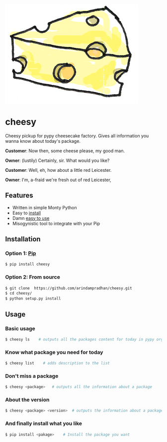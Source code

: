 ![](./cheese.gif)

# **cheesy**

Cheesy pickup for pypy cheesecake factory. Gives all information you wanna know about today's package. 

**Customer**: Now then, some cheese please, my good man.

**Owner**: (lustily) Certainly, sir. What would you like?

**Customer**: Well, eh, how about a little red Leicester.

**Owner**: I'm, a-fraid we're fresh out of red Leicester, <sir class=""></sir>

## Features

- Written in simple Monty Python
- Easy to [install](https://github.com/arindampradhan/cheesy#installation)
- Damn [easy to use](https://github.com/arindampradhan/cheesy#usage)
- Misogynistic tool to integrate with your Pip

## Installation

### Option 1: [Pip](https://pypi.python.org/pypi/cheesy)

```bash
$ pip install cheesy
```

### Option 2: From source

```bash
$ git clone  https://github.com/arindampradhan/cheesy.git
$ cd cheesy/
$ python setup.py install
```

## Usage

### Basic usage

```bash
$ cheesy ls    # outputs all the packages content for today in pypy org
```

### Know what package you need for today

```bash
$ cheesy list    # adds description to the list
```

### Don't miss a package

```bash
$ cheesy <package>   # outputs all the information about a package
```

### About the version

```bash
$ cheesy <package> <version>  # outputs the information about a package version
```

### And finally install what you like

```bash
$ pip install <pakage>    # Install the package you want
```